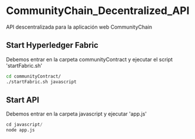 # CommunityChain_Decentralized_API

API descentralizada para la aplicación web CommunityChain

## Start Hyperledger Fabric

Debemos entrar en la carpeta communityContract y ejecutar el script 'startFabric.sh'

```bash
cd communityContract/
./startFabric.sh javascript
```

## Start API

Debemos entrar en la carpeta javascript y ejecutar 'app.js'

```python
cd javascript/
node app.js
```
